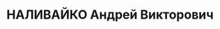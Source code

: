 ---
title: НАЛИВАЙКО Андрей Викторович
description: "1893 р., с. Стасі Диканського р-ну Полтавської обл., українець, із селян,\
  \ освіта початкова. Проживав у м. Зіньків Полтавської обл. Заступник голови райвиконкому.\
  \ \n  Заарештований 25 вересня 1937 р. Засуджений Військовою Колегією Верховного\
  \ Суду СРСР 26 жовтня 1937 р. за ст.ст. 54-7, 54-8, 54-11 КК УРСР до розстрілу з\
  \ конфіскацією особистого майна. Вирок виконано 27 жовтня 1938 р. \n  Реабілітований\
  \ Військовою Колегією Верховного Суду СРСР 9 лютого 1961 р."
---